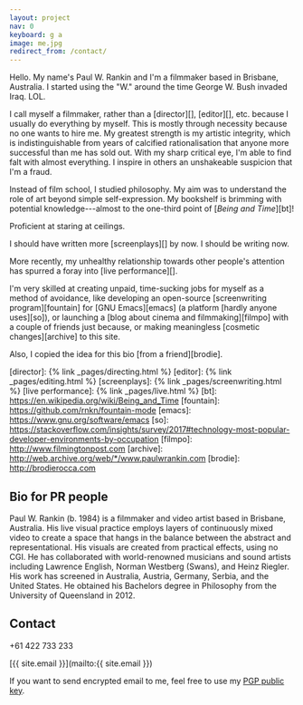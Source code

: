```yaml
---
layout: project
nav: 0
keyboard: g a
image: me.jpg
redirect_from: /contact/
---
```


Hello. My name's Paul W. Rankin and I'm a filmmaker based in Brisbane,
Australia. I started using the "W." around the time George W. Bush invaded Iraq.
LOL.

I call myself a filmmaker, rather than a [director][], [editor][], etc. because
I usually do everything by myself. This is mostly through necessity because no
one wants to hire me. My greatest strength is my artistic integrity, which is
indistinguishable from years of calcified rationalisation that anyone more
successful than me has sold out. With my sharp critical eye, I'm able to find
falt with almost everything. I inspire in others an unshakeable suspicion that
I'm a fraud.

Instead of film school, I studied philosophy. My aim was to understand the role
of art beyond simple self-expression. My bookshelf is brimming with potential
knowledge---almost to the one-third point of [_Being and Time_][bt]!

Proficient at staring at ceilings.

I should have written more [screenplays][] by now. I should be writing now.

More recently, my unhealthy relationship towards other people's attention has
spurred a foray into [live performance][].

I'm very skilled at creating unpaid, time-sucking jobs for myself as a method of
avoidance, like developing an open-source [screenwriting program][fountain] for
[GNU Emacs][emacs] (a platform [hardly anyone uses][so]), or launching a
[blog about cinema and filmmaking][filmpo] with a couple of friends just
because, or making meaningless [cosmetic changes][archive] to this site.

Also, I copied the idea for this bio [from a friend][brodie].

[director]: {% link _pages/directing.html %}
[editor]: {% link _pages/editing.html %}
[screenplays]: {% link _pages/screenwriting.html %}
[live performance]: {% link _pages/live.html %}
[bt]: https://en.wikipedia.org/wiki/Being_and_Time
[fountain]: https://github.com/rnkn/fountain-mode
[emacs]: https://www.gnu.org/software/emacs
[so]: https://stackoverflow.com/insights/survey/2017#technology-most-popular-developer-environments-by-occupation
[filmpo]: http://www.filmingtonpost.com
[archive]: http://web.archive.org/web/*/www.paulwrankin.com
[brodie]: http://brodierocca.com

Bio for PR people
-----------------

Paul W. Rankin (b. 1984) is a filmmaker and video artist based in Brisbane,
Australia. His live visual practice employs layers of continuously mixed video
to create a space that hangs in the balance between the abstract and
representational. His visuals are created from practical effects, using no CGI.
He has collaborated with world-renowned musicians and sound artists including
Lawrence English, Norman Westberg (Swans), and Heinz Riegler. His work has
screened in Australia, Austria, Germany, Serbia, and the United States. He
obtained his Bachelors degree in Philosophy from the University of Queensland in
2012.

Contact
-------

+61 422 733 233

[{{ site.email }}](mailto:{{ site.email }})

If you want to send encrypted email to me, feel free to use my
[PGP public key](https://keybase.io/rnkn/key.asc).
